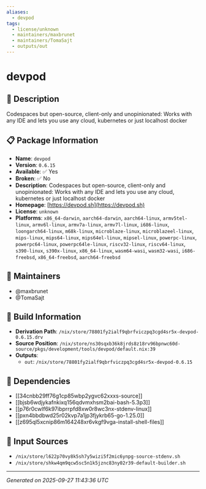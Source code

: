 ```yaml
---
aliases:
  - devpod
tags:
  - license/unknown
  - maintainers/maxbrunet
  - maintainers/TomaSajt
  - outputs/out
---
```


# devpod

## 📝 Description

Codespaces but open-source, client-only and unopinionated: Works with any IDE and lets you use any cloud, kubernetes or just localhost docker

## 📋 Package Information

- **Name**: `devpod`
- **Version**: `0.6.15`
- **Available**: ✅ Yes
- **Broken**: ✅ No
- **Description**: Codespaces but open-source, client-only and unopinionated: Works with any IDE and lets you use any cloud, kubernetes or just localhost docker
- **Homepage**: [https://devpod.sh](https://devpod.sh)
- **License**: `unknown`
- **Platforms**: `x86_64-darwin`, `aarch64-darwin`, `aarch64-linux`, `armv5tel-linux`, `armv6l-linux`, `armv7a-linux`, `armv7l-linux`, `i686-linux`, `loongarch64-linux`, `m68k-linux`, `microblaze-linux`, `microblazeel-linux`, `mips-linux`, `mips64-linux`, `mips64el-linux`, `mipsel-linux`, `powerpc-linux`, `powerpc64-linux`, `powerpc64le-linux`, `riscv32-linux`, `riscv64-linux`, `s390-linux`, `s390x-linux`, `x86_64-linux`, `wasm64-wasi`, `wasm32-wasi`, `i686-freebsd`, `x86_64-freebsd`, `aarch64-freebsd`
## 👥 Maintainers

- @maxbrunet
- @TomaSajt


## 🔧 Build Information

- **Derivation Path**: `/nix/store/78801fy2ialf9qbrfviczpq3cgd4sr5x-devpod-0.6.15.drv`
- **Source Position**: `/nix/store/ns30sqxb36k8jrds8z18rv96bpnwc60d-source/pkgs/development/tools/devpod/default.nix:39`
- **Outputs**:
  - `out`:  `/nix/store/78801fy2ialf9qbrfviczpq3cgd4sr5x-devpod-0.6.15`

## 🔗 Dependencies

- [[34cnbb29ff76g1cp85wbp2ygvc62xxxs-source]]
- [[bjsb6wdjykafnkixq156qdvmxhsm2bai-bash-5.3p3]]
- [[p76r0cwlf6k97ibprrpfd8xw0r8wc3nx-stdenv-linux]]
- [[pxn4bbdbwd25r02kvp7a1jp3fjykrb65-go-1.25.0]]
- [[z695ql5xcnip86m164248xr6vkgf9vga-install-shell-files]]

## 📁 Input Sources

- `/nix/store/l622p70vy8k5sh7y5wizi5f2mic6ynpg-source-stdenv.sh`
- `/nix/store/shkw4qm9qcw5sc5n1k5jznc83ny02r39-default-builder.sh`

---
*Generated on 2025-09-27 11:43:36 UTC*
